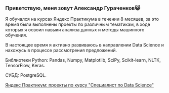 ### Приветствую, меня зовут Александр Гураченков😺

Я обучался на курсах Яндекс Практикума в течении 8 месяцев, за это время были выполнены проекты по различным тематикам, в ходе которых я освоил навыки анализа данных и методы машинного обучения.

В настоящее время я активно развиваюсь в направлении Data Science и нахожусь в процессе рассмотрения предложений.

Библиотеки Python: Pandas, Numpy, Matplotlib, SciPy, Scikit-learn, NLTK, TensorFlow, Keras.

СУБД: PostgreSQL.

[Яндекс Практикум: проекты по курсу "Специалист по Data Science"](https://github.com/AlexPuaro/Data_science)



<!--
**AlexPuaro/alexpuaro** is a ✨ _special_ ✨ repository because its `README.md` (this file) appears on your GitHub profile.

Here are some ideas to get you started:

- 🔭 I’m currently working on ...
- 🌱 I’m currently learning ...
- 👯 I’m looking to collaborate on ...
- 🤔 I’m looking for help with ...
- 💬 Ask me about ...
- 📫 How to reach me: ...
- 😄 Pronouns: ...
- ⚡ Fun fact: ...
-->
